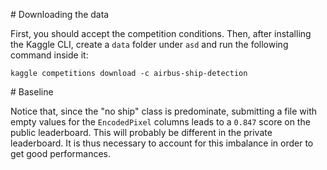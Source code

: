 # Downloading the data

First, you should accept the competition conditions. Then, after installing  the Kaggle CLI, create a `data` folder
under `asd` and run the following command inside it:

`kaggle competitions download -c airbus-ship-detection`


# Baseline


Notice that, since the "no ship" class is predominate, submitting a file with empty values for the `EncodedPixel`
columns leads to a `0.847` score on the public leaderboard. This will probably be different in the private leaderboard.
It is thus necessary to account for this imbalance in order to get good performances.
